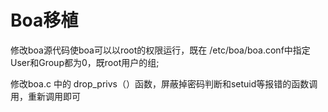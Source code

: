# Boa移植

修改boa源代码使boa可以以root的权限运行，既在 /etc/boa/boa.conf中指定User和Group都为0，既root用户的组;

修改boa.c 中的 drop_privs（）函数，屏蔽掉密码判断和setuid等报错的函数调用，重新调用即可